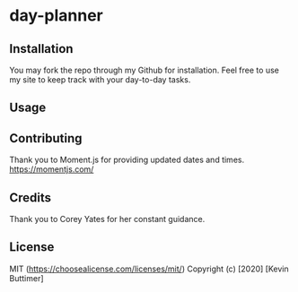 # day-planner

## Installation

You may fork the repo through my Github for installation. Feel free to use my site to keep track with your day-to-day tasks.

## Usage



## Contributing

Thank you to Moment.js for providing updated dates and times.
https://momentjs.com/

## Credits

Thank you to Corey Yates for her constant guidance.

## License

MIT (https://choosealicense.com/licenses/mit/) Copyright (c) [2020] [Kevin Buttimer]
